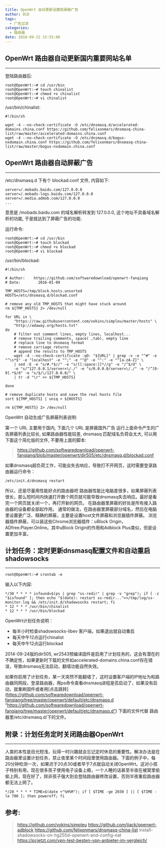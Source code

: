 ```yaml
---
title: OpenWrt 自动更新设置和屏蔽广告
author: OCD
tags:
  - 广告过滤
categories:
  - 路由器
date: 2018-09-22 15:55:00
---
```


## OpenWrt 路由器自动更新国内重要网站名单
****

登陆路由器后:

```
root@OpenWrt:~# cd /usr/bin
root@OpenWrt:~# touch chinalist
root@OpenWrt:~# chmod +x chinalist
root@OpenWrt:~# vi chinalist
```

/usr/bin/chinalist:

```
#!/bin/sh                                                                                                                                                               

wget -4 --no-check-certificate -O /etc/dnsmasq.d/accelerated-domains.china.conf https://github.com/felixonmars/dnsmasq-china-list/raw/master/accelerated-domains.china.conf
wget -4 --no-check-certificate -O /etc/dnsmasq.d/bogus-nxdomain.china.conf https://github.com/felixonmars/dnsmasq-china-list/raw/master/bogus-nxdomain.china.conf
```

## OpenWrt 路由器自动屏蔽广告
****

/etc/dnsmasq.d 下有个 blockad.conf 文件, 内容如下:

```
server=/.mobads.baidu.com/127.0.0.0
server=/.mobads-logs.baidu.com/127.0.0.0
server=/.media.admob.com/127.0.0.0
...
```

意思是 /mobads.baidu.com 的域名解析转发到 127.0.0.0, 这个地址不具备域名解析的功能, 于是就达到了屏蔽广告的功能.

运行命令:

```
root@OpenWrt:~# cd /usr/bin
root@OpenWrt:~# touch blockad
root@OpenWrt:~# chmod +x blockad
root@OpenWrt:~# vi blockad
```

/usr/bin/blockad:

```
#!/bin/sh

# Author:    https://github.com/softwaredownload/openwrt-fanqiang
# Date:        2016-01-09

TMP_HOSTS=/tmp/block.hosts.unsorted
HOSTS=/etc/dnsmasq.d/blockad.conf

# remove any old TMP_HOSTS that might have stuck around
rm ${TMP_HOSTS} 2> /dev/null

for URL in \
    "https://raw.githubusercontent.com/vokins/simpleu/master/hosts" \
    "http://adaway.org/hosts.txt"
do
    # filter out comment lines, empty lines, localhost... 
    # remove trailing comments, space( ,tab), empty line
    # replace line to dnsmasq format
    # remove carriage returns
    # append the results to TMP_HOSTS
    wget -4 --no-check-certificate -qO- "${URL}" | grep -v -e "^#" -e "^\s*$" -e "localhost" -e "^;" -e "^@" -e "^:" -e "^[a-zA-Z]" \
    | sed -E -e "s/#.*$//" -e "s/[[:space:]]*//g" -e "/^$/d" \
    -e "s/^127.0.0.1/server=\/./" -e "s/0.0.0.0/server=\/./" -e "/^[0-9].*$/d" -e "s/$/\/127.0.0.0/" \
    | tr -d "\r" >> ${TMP_HOSTS}

done

# remove duplicate hosts and save the real hosts file
sort ${TMP_HOSTS} | uniq > ${HOSTS}

rm ${TMP_HOSTS} 2> /dev/null
```

OpenWrt 自动生成广告屏蔽列表说明:

第一个 URL 主要用于国内, 下面几个 URL 是屏蔽国外广告
运行上面命令产生的广告屏蔽列表比较长, 如果路由器性能较差, dnsmasq 匹配域名负荷会太大, 可以用下面这个简化版的文件, 不要用上面的脚本:

> https://github.com/softwaredownload/openwrt-fanqiang/blob/master/openwrt/dir505/etc/dnsmasq.d/blockad.conf

如果dnsmasq超负荷工作，可能会失去响应，导致打不开网页，这时需要登录路由器运行命令：

`/etc/init.d/dnsmasq restart`

所以，还是尽量用性能好点的路由器吧
路由器性能比电脑差很多，如果屏蔽列表很长，那么短时间内快速打开数个网页就可能导致dnsmasq失去响应。最好是看完一个网页就关闭一个，再打开新的网页。
在路由器里屏蔽的好处是所有接入路由器的设备都全部起作用。
通常的做法，在路由器里屏蔽部分域名，然后在电脑里设置更广泛、精确的屏蔽，主要是设置host文件屏蔽和浏览器插件屏蔽。
浏览器插件屏蔽，可以装这些Chrome浏览器插件：uBlock Origin，ADfree.Player.Online。其中uBlock Origin的作用和Adblock Plus类似，但是设置更加丰富。

## 计划任务：定时更新dnsmasq配置文件和自动重启shadowsocks
***

```
root@OpenWrt:~# crontab -e
```

输入以下内容:

```
*/30 * * * * isfound=$(ps | grep "ss-redir" | grep -v "grep"); if [ -z "$isfound" ]; then echo "$(date): restart ss-redir...">>/tmp/log/ss-monitor.log && /etc/init.d/shadowsocks restart; fi
* 12 * * * /usr/bin/chinalist
* 12 * * * /usr/bin/blockad
```

OpenWrt计划任务说明：

* 每半小时检查shadowsocks-libev 客户端，如果退出就自动重启
* 每天中午12点运行chinalist
* 每天中午12点运行blockad

2014-09-24版的dir505, wr2543预编译固件是启用了计划任务的，这会有潜在的不确定性，如果更新时下载的文件如accelerated-domains.china.conf存在错误，导致dnsmasq无法启动，翻墙功能自然失效。

如果你启用了计划任务，某一天突然不能翻墙了，这时设置客户端的IP地址为和路由器同网段，登录路由器，用ps命令查看dnsmasq进程是否启动了，如果没有启动，就重刷固件或者用[点击跳转](https://github.com/softwaredownload/openwrt-fanqiang/tree/master/openwrt/default/etc/dnsmasq.d “https://github.com/softwaredownload/openwrt-fanqiang/tree/master/openwrt/default/etc/dnsmasq.d”)
下面的文件代替 路由器里/etc/dnsmasq.d/下的文件。

## 附录：计划任务定时关闭路由器OpenWrt
***

人类的本性是目光短浅，玩得一时兴趣就会忘记定时休息的重要性。解决办法是在路由器里设置计划任务，禁止夜里某个时间段里使用路由器。下面的例子中，每20分钟检测一次，如果迟于20点30或者早于7点就自动关闭OpenWrt。这对小孩子特别有用，现在很多孩子使用电子设备上瘾，一个人睡的话甚至半夜在被窝里偷偷上网，现在好了，除非孩子强大到会登陆路由器修改设置，否则半夜重启路由器都无法上网了。

```
*/20 * * * * TIME=$(date +"%H%M"); if [ $TIME -ge 2030 ] || [ $TIME -le 700 ]; then poweroff; fi
```

## 参考:

> https://github.com/vokins/simpleu
> https://github.com/jjack/openwrt-adblock
> https://github.com/felixonmars/dnsmasq-china-list
> install-shadowsocks-on-hg255d-openwrt-and-config-nat
> https://pcjetzt.com/vpn-test-besten-vpn-anbieter-im-vergleich/
